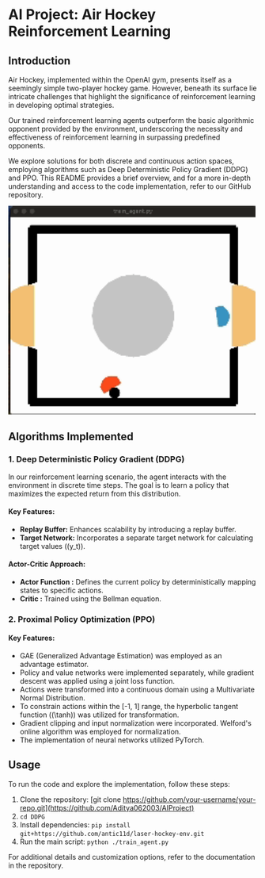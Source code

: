# AI Project: Air Hockey Reinforcement Learning

## Introduction

Air Hockey, implemented within the OpenAI gym, presents itself as a seemingly simple two-player hockey game. However, beneath its surface lie intricate challenges that highlight the significance of reinforcement learning in developing optimal strategies.

Our trained reinforcement learning agents outperform the basic algorithmic opponent provided by the environment, underscoring the necessity and effectiveness of reinforcement learning in surpassing predefined opponents.

We explore solutions for both discrete and continuous action spaces, employing algorithms such as Deep Deterministic Policy Gradient (DDPG) and PPO. This README provides a brief overview, and for a more in-depth understanding and access to the code implementation, refer to our GitHub repository.

<img src="DDPG/assets/demo.gif" alt="Air Hockey Demo" width="500"/>

## Algorithms Implemented

### 1. Deep Deterministic Policy Gradient (DDPG)

In our reinforcement learning scenario, the agent interacts with the environment in discrete time steps. The goal is to learn a policy that maximizes the expected return from this distribution.

#### Key Features:

- **Replay Buffer:** Enhances scalability by introducing a replay buffer.
- **Target Network:** Incorporates a separate target network for calculating target values (\(y_t\)).

#### Actor-Critic Approach:

- **Actor Function :** Defines the current policy by deterministically mapping states to specific actions.
- **Critic :** Trained using the Bellman equation.

### 2. Proximal Policy Optimization (PPO)

#### Key Features:

- GAE (Generalized Advantage Estimation) was employed as an advantage estimator.
- Policy and value networks were implemented separately, while gradient descent was applied using a joint loss function.
- Actions were transformed into a continuous domain using a Multivariate Normal Distribution.
- To constrain actions within the [-1, 1] range, the hyperbolic tangent function (\(\tanh\)) was utilized for transformation.
- Gradient clipping and input normalization were incorporated. Welford's online algorithm was employed for normalization.
- The implementation of neural networks utilized PyTorch.

## Usage

To run the code and explore the implementation, follow these steps:

1. Clone the repository: [git clone https://github.com/your-username/your-repo.git](https://github.com/Aditya062003/AIProject)
2. `cd DDPG`
3. Install dependencies: `pip install git+https://github.com/antic11d/laser-hockey-env.git`
4. Run the main script: `python ./train_agent.py`

For additional details and customization options, refer to the documentation in the repository.
